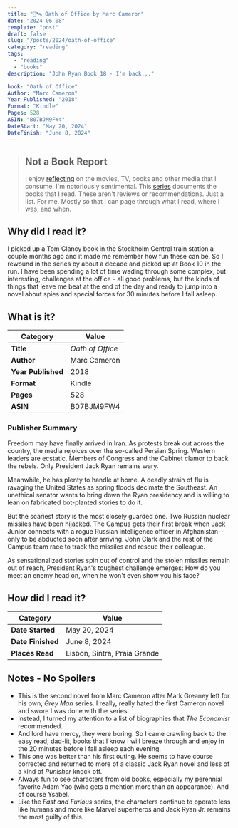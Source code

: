 ```yaml
---
title: "🚀🛰️ Oath of Office by Marc Cameron"
date: "2024-06-08"
template: "post"
draft: false
slug: "/posts/2024/oath-of-office"
category: "reading"
tags:
  - "reading"
  - "books"
description: "John Ryan Book 18 - I'm back..."

book: "Oath of Office"
Author: "Marc Cameron"
Year Published: "2018"
Format: "Kindle"
Pages: 528
ASIN: "B07BJM9FW4"
DateStart: "May 20, 2024"
DateFinish: "June 8, 2024"
---
```


> ## Not a Book Report
> I enjoy [reflecting](https://blog.samrhea.com/posts/2019/analyze-media-habits) on the movies, TV, books and other media that I consume. I'm notoriously sentimental. This [series](https://blog.samrhea.com/category/reading) documents the books that I read. These aren't reviews or recommendations. Just a list. For me. Mostly so that I can page through what I read, where I was, and when.

## Why did I read it?
I picked up a Tom Clancy book in the Stockholm Central train station a couple months ago and it made me remember how fun these can be. So I rewound in the series by about a decade and picked up at Book 10 in the run. I have been spending a lot of time wading through some complex, but interesting, challenges at the office - all good problems, but the kinds of things that leave me beat at the end of the day and ready to jump into a novel about spies and special forces for 30 minutes before I fall asleep.

## What is it?
|Category|Value|
|---|---|
|**Title**|*Oath of Office*|
|**Author**|Marc Cameron|
|**Year Published**|2018|
|**Format**|Kindle|
|**Pages**|528|
|**ASIN**|B07BJM9FW4|

### Publisher Summary

Freedom may have finally arrived in Iran. As protests break out across the country, the media rejoices over the so-called Persian Spring. Western leaders are ecstatic. Members of Congress and the Cabinet clamor to back the rebels. Only President Jack Ryan remains wary.

Meanwhile, he has plenty to handle at home. A deadly strain of flu is ravaging the United States as spring floods decimate the Southeast. An unethical senator wants to bring down the Ryan presidency and is willing to lean on fabricated bot-planted stories to do it.

But the scariest story is the most closely guarded one. Two Russian nuclear missiles have been hijacked. The Campus gets their first break when Jack Junior connects with a rogue Russian intelligence officer in Afghanistan--only to be abducted soon after arriving. John Clark and the rest of the Campus team race to track the missiles and rescue their colleague.

As sensationalized stories spin out of control and the stolen missiles remain out of reach, President Ryan's toughest challenge emerges: How do you meet an enemy head on, when he won't even show you his face?

## How did I read it?
|Category|Value|
|---|---|
|**Date Started**|May 20, 2024|
|**Date Finished**|June 8, 2024|
|**Places Read**|Lisbon, Sintra, Praia Grande|

## Notes - No Spoilers
* This is the second novel from Marc Cameron after Mark Greaney left for his own, *Grey Man* series. I really, really hated the first Cameron novel and swore I was done with the series.
* Instead, I turned my attention to a list of biographies that _The Economist_ recommended.
* And lord have mercy, they were boring. So I came crawling back to the easy read, dad-lit, books that I know I will breeze through and enjoy in the 20 minutes before I fall asleep each evening.
* This one was better than his first outing. He seems to have course corrected and returned to more of a classic Jack Ryan novel and less of a kind of _Punisher_ knock off.
* Always fun to see characters from old books, especially my perennial favorite Adam Yao (who gets a mention more than an appearance). And of course Ysabel.
* Like the _Fast and Furious_ series, the characters continue to operate less like humans and more like Marvel superheros and Jack Ryan Jr. remains the most guilty of this.
